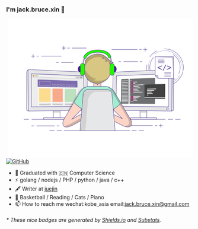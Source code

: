 ### I'm jack.bruce.xin 👋
<img align="right" alt="GIF" src="https://raw.githubusercontent.com/kobehk/public-images/master/typing.gif" width="500"/>

[![GitHub](https://img.shields.io/badge/dynamic/json?logo=github&label=GitHub&labelColor=495867&color=495867&query=%24.data.totalSubs&url=https%3A%2F%2Fapi.spencerwoo.com%2Fsubstats%2F%3Fsource%3Dgithub%26queryKey%3Dhayschan&style=flat-square)](https://github.com/kobehk)

- 🍻 Graduated with 🇨🇳 Computer Science
- ⚡ golang / nodejs  / PHP / python / java / c++
- 🖋 Writer at [juejin](https://juejin.cn/user/2963939080536360)
- 🏃 Basketball / Reading / Cats / Piano
- 📫 How to reach me wechat:kobe_asia email:jack.bruce.xin@gmail.com

<h6>* These nice badges are generated by <a href="https://shields.io/">Shields.io</a> and <a href="https://github.com/spencerwooo/Substats">Substats</a>.</h6>
